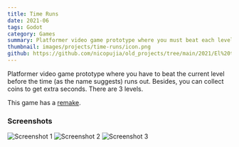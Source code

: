 ```yaml
---
title: Time Runs
date: 2021-06
tags: Godot
category: Games
summary: Platformer video game prototype where you must beat each level before time runs out, with coin collection for extra seconds.
thumbnail: images/projects/time-runs/icon.png
github: https://github.com/nicopujia/old_projects/tree/main/2021/El%20tiempo%20corre
---
```


Platformer video game prototype where you have to beat the current level before the time (as the name suggests) runs out. Besides, you can collect coins to get extra seconds. There are 3 levels.

This game has a [remake]({filename}/jueguito-piola.md).

### Screenshots

![Screenshot 1]({static}/images/projects/time-runs/1.jpg)
![Screenshot 2]({static}/images/projects/time-runs/2.jpg)
![Screenshot 3]({static}/images/projects/time-runs/3.jpg)
